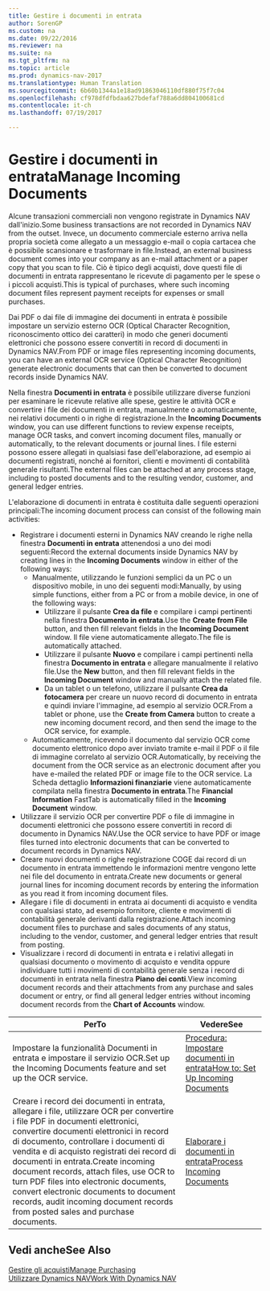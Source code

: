 ```yaml
---
title: Gestire i documenti in entrata
author: SorenGP
ms.custom: na
ms.date: 09/22/2016
ms.reviewer: na
ms.suite: na
ms.tgt_pltfrm: na
ms.topic: article
ms.prod: dynamics-nav-2017
ms.translationtype: Human Translation
ms.sourcegitcommit: 6b60b1344a1e18ad91863046110df880f75f7c04
ms.openlocfilehash: cf978dfdfbdaa627bdefaf788a6dd804100681cd
ms.contentlocale: it-ch
ms.lasthandoff: 07/19/2017

---
```


# <a name="manage-incoming-documents"></a><span data-ttu-id="4cf8a-102">Gestire i documenti in entrata</span><span class="sxs-lookup"><span data-stu-id="4cf8a-102">Manage Incoming Documents</span></span>
<span data-ttu-id="4cf8a-103">Alcune transazioni commerciali non vengono registrate in Dynamics NAV dall'inizio.</span><span class="sxs-lookup"><span data-stu-id="4cf8a-103">Some business transactions are not recorded in Dynamics NAV from the outset.</span></span> <span data-ttu-id="4cf8a-104">Invece, un documento commerciale esterno arriva nella propria società come allegato a un messaggio e-mail o copia cartacea che è possibile scansionare e trasformare in file.</span><span class="sxs-lookup"><span data-stu-id="4cf8a-104">Instead, an external business document comes into your company as an e-mail attachment or a paper copy that you scan to file.</span></span> <span data-ttu-id="4cf8a-105">Ciò è tipico degli acquisti, dove questi file di documenti in entrata rappresentano le ricevute di pagamento per le spese o i piccoli acquisti.</span><span class="sxs-lookup"><span data-stu-id="4cf8a-105">This is typical of purchases, where such incoming document files represent payment receipts for expenses or small purchases.</span></span>

<span data-ttu-id="4cf8a-106">Dai PDF o dai file di immagine dei documenti in entrata è possibile impostare un servizio esterno OCR (Optical Character Recognition, riconoscimento ottico dei caratteri) in modo che generi documenti elettronici che possono essere convertiti in record di documenti in Dynamics NAV.</span><span class="sxs-lookup"><span data-stu-id="4cf8a-106">From PDF or image files representing incoming documents, you can have an external OCR service (Optical Character Recognition) generate electronic documents that can then be converted to document records inside Dynamics NAV.</span></span>

<span data-ttu-id="4cf8a-107">Nella finestra **Documenti in entrata** è possibile utilizzare diverse funzioni per esaminare le ricevute relative alle spese, gestire le attività OCR e convertire i file dei documenti in entrata, manualmente o automaticamente, nei relativi documenti o in righe di registrazione.</span><span class="sxs-lookup"><span data-stu-id="4cf8a-107">In the **Incoming Documents** window, you can use different functions to review expense receipts, manage OCR tasks, and convert incoming document files, manually or automatically, to the relevant documents or journal lines.</span></span> <span data-ttu-id="4cf8a-108">I file esterni possono essere allegati in qualsiasi fase dell'elaborazione, ad esempio ai documenti registrati, nonché ai fornitori, clienti e movimenti di contabilità generale risultanti.</span><span class="sxs-lookup"><span data-stu-id="4cf8a-108">The external files can be attached at any process stage, including to posted documents and to the resulting vendor, customer, and general ledger entries.</span></span>

<span data-ttu-id="4cf8a-109">L'elaborazione di documenti in entrata è costituita dalle seguenti operazioni principali:</span><span class="sxs-lookup"><span data-stu-id="4cf8a-109">The incoming document process can consist of the following main activities:</span></span>

* <span data-ttu-id="4cf8a-110">Registrare i documenti esterni in Dynamics NAV creando le righe nella finestra **Documenti in entrata** attenendosi a uno dei modi seguenti:</span><span class="sxs-lookup"><span data-stu-id="4cf8a-110">Record the external documents inside Dynamics NAV by creating lines in the **Incoming Documents** window in either of the following ways:</span></span>
    * <span data-ttu-id="4cf8a-111">Manualmente, utilizzando le funzioni semplici da un PC o un dispositivo mobile, in uno dei seguenti modi:</span><span class="sxs-lookup"><span data-stu-id="4cf8a-111">Manually, by using simple functions, either from a PC or from a mobile device, in one of the following ways:</span></span>
        * <span data-ttu-id="4cf8a-112">Utilizzare il pulsante **Crea da file** e compilare i campi pertinenti nella finestra **Documento in entrata**.</span><span class="sxs-lookup"><span data-stu-id="4cf8a-112">Use the **Create from File** button, and then fill relevant fields in the **Incoming Document** window.</span></span> <span data-ttu-id="4cf8a-113">Il file viene automaticamente allegato.</span><span class="sxs-lookup"><span data-stu-id="4cf8a-113">The file is automatically attached.</span></span>  
        * <span data-ttu-id="4cf8a-114">Utilizzare il pulsante **Nuovo** e compilare i campi pertinenti nella finestra **Documento in entrata** e allegare manualmente il relativo file.</span><span class="sxs-lookup"><span data-stu-id="4cf8a-114">Use the **New** button, and then fill relevant fields in the **Incoming Document** window and manually attach the related file.</span></span>
        * <span data-ttu-id="4cf8a-115">Da un tablet o un telefono, utilizzare il pulsante **Crea da fotocamera** per creare un nuovo record di documento in entrata e quindi inviare l'immagine, ad esempio al servizio OCR.</span><span class="sxs-lookup"><span data-stu-id="4cf8a-115">From a tablet or phone, use the **Create from Camera** button to create a new incoming document record, and then send the image to the OCR service, for example.</span></span>
    * <span data-ttu-id="4cf8a-116">Automaticamente, ricevendo il documento dal servizio OCR come documento elettronico dopo aver inviato tramite e-mail il PDF o il file di immagine correlato al servizio OCR.</span><span class="sxs-lookup"><span data-stu-id="4cf8a-116">Automatically, by receiving the document from the OCR service as an electronic document after you have e-mailed the related PDF or image file to the OCR service.</span></span> <span data-ttu-id="4cf8a-117">La Scheda dettaglio **Informazioni finanziarie** viene automaticamente compilata nella finestra **Documento in entrata**.</span><span class="sxs-lookup"><span data-stu-id="4cf8a-117">The **Financial Information** FastTab is automatically filled in the **Incoming Document** window.</span></span>
* <span data-ttu-id="4cf8a-118">Utilizzare il servizio OCR per convertire PDF o file di immagine in documenti elettronici che possono essere convertiti in record di documento in Dynamics NAV.</span><span class="sxs-lookup"><span data-stu-id="4cf8a-118">Use the OCR service to have PDF or image files turned into electronic documents that can be converted to document records in Dynamics NAV.</span></span>
* <span data-ttu-id="4cf8a-119">Creare nuovi documenti o righe registrazione COGE dai record di un documento in entrata immettendo le informazioni mentre vengono lette nei file del documento in entrata.</span><span class="sxs-lookup"><span data-stu-id="4cf8a-119">Create new documents or general journal lines for incoming document records by entering the information as you read it from incoming document files.</span></span>
* <span data-ttu-id="4cf8a-120">Allegare i file di documenti in entrata ai documenti di acquisto e vendita con qualsiasi stato, ad esempio fornitore, cliente e movimenti di contabilità generale derivanti dalla registrazione.</span><span class="sxs-lookup"><span data-stu-id="4cf8a-120">Attach incoming document files to purchase and sales documents of any status, including to the vendor, customer, and general ledger entries that result from posting.</span></span>
* <span data-ttu-id="4cf8a-121">Visualizzare i record di documenti in entrata e i relativi allegati in qualsiasi documento o movimento di acquisto e vendita oppure individuare tutti i movimenti di contabilità generale senza i record di documenti in entrata nella finestra **Piano dei conti**.</span><span class="sxs-lookup"><span data-stu-id="4cf8a-121">View incoming document records and their attachments from any purchase and sales document or entry, or find all general ledger entries without incoming document records from the **Chart of Accounts** window.</span></span>


|<span data-ttu-id="4cf8a-122">Per</span><span class="sxs-lookup"><span data-stu-id="4cf8a-122">To</span></span> |<span data-ttu-id="4cf8a-123">Vedere</span><span class="sxs-lookup"><span data-stu-id="4cf8a-123">See</span></span> |
|---|----|
|<span data-ttu-id="4cf8a-124">Impostare la funzionalità Documenti in entrata e impostare il servizio OCR.</span><span class="sxs-lookup"><span data-stu-id="4cf8a-124">Set up the Incoming Documents feature and set up the OCR service.</span></span>|[<span data-ttu-id="4cf8a-125">Procedura: Impostare documenti in entrata</span><span class="sxs-lookup"><span data-stu-id="4cf8a-125">How to: Set Up Incoming Documents</span></span>](across-how-setup-income-documents.md)|
|<span data-ttu-id="4cf8a-126">Creare i record dei documenti in entrata, allegare i file, utilizzare OCR per convertire i file PDF in documenti elettronici, convertire documenti elettronici in record di documento, controllare i documenti di vendita e di acquisto registrati dei record di documenti in entrata.</span><span class="sxs-lookup"><span data-stu-id="4cf8a-126">Create incoming document records, attach files, use OCR to turn PDF files into electronic documents, convert electronic documents to document records, audit incoming document records from posted sales and purchase documents.</span></span>|[<span data-ttu-id="4cf8a-127">Elaborare i documenti in entrata</span><span class="sxs-lookup"><span data-stu-id="4cf8a-127">Process Incoming Documents</span></span>](across-process-income-documents.md)|

## <a name="see-also"></a><span data-ttu-id="4cf8a-128">Vedi anche</span><span class="sxs-lookup"><span data-stu-id="4cf8a-128">See Also</span></span>  
[<span data-ttu-id="4cf8a-129">Gestire gli acquisti</span><span class="sxs-lookup"><span data-stu-id="4cf8a-129">Manage Purchasing</span></span>](purchasing-manage-purchasing.md)  
[<span data-ttu-id="4cf8a-130">Utilizzare Dynamics NAV</span><span class="sxs-lookup"><span data-stu-id="4cf8a-130">Work With Dynamics NAV</span></span>](ui-work-product.md)

